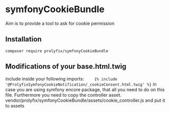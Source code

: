 # symfonyCookieBundle
Aim is to provide a tool to ask for cookie permission 
## Installation
```composer require prolyfix/symfonyCookieBundle```
## Modifications of your base.html.twig
include inside your <body> following imports:
```     {% include '@ProlyfixSymfonyCookieNotification/_cookieConsent.html.twig' %} ```
in case you are using symfony encore package, that all you need to do on this file.
Furthermore you need to copy the controller asset.
vendor/prolyfix/symfonyCookieBundle/assets/cookie_controller.js
and put it to
assets



